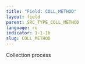 ```yaml
---
title: "Field: COLL_METHOD"
layout: field
parent: SRC_TYPE_COLL_METHOD
language: ru
indicator: 1-1-1b
slug: COLL_METHOD
---
```

Collection process